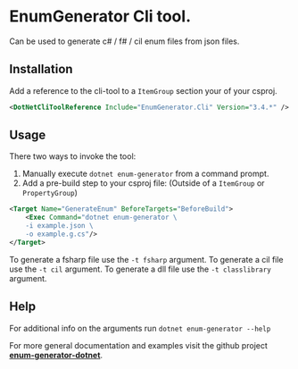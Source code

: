 # **EnumGenerator** Cli tool.

Can be used to generate c# / f# / cil enum files from json files.

## Installation

Add a reference to the cli-tool to a `ItemGroup` section your of your csproj.
```xml
<DotNetCliToolReference Include="EnumGenerator.Cli" Version="3.4.*" />
```

## Usage
There two ways to invoke the tool:
1. Manually execute `dotnet enum-generator` from a command prompt.
2. Add a pre-build step to your csproj file: (Outside of a `ItemGroup` or `PropertyGroup`)
```xml
<Target Name="GenerateEnum" BeforeTargets="BeforeBuild">
    <Exec Command="dotnet enum-generator \
    -i example.json \
    -o example.g.cs"/>
</Target>
```

To generate a fsharp file use the `-t fsharp` argument.
To generate a cil file use the `-t cil` argument.
To generate a dll file use the `-t classlibrary` argument.

## Help
For additional info on the arguments run `dotnet enum-generator --help`

For more general documentation and examples visit the github project [**enum-generator-dotnet**](https://github.com/BastianBlokland/enum-generator-dotnet).
